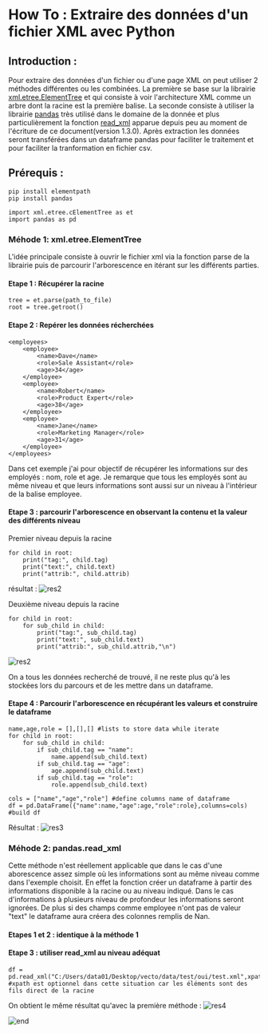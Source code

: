 # How To : Extraire des données d'un fichier XML avec Python

## Introduction :

Pour extraire des données d'un fichier ou d'une page XML on peut utiliser 2 méthodes différentes ou les combinées.
La première se base sur la librairie [xml.etree.ElementTree](https://docs.python.org/3/library/xml.etree.elementtree.html) et qui consiste à voir l'architecture XML comme un arbre dont la racine est la première balise.
La seconde consiste à utiliser la librairie [pandas](https://pandas.pydata.org/) très utilisé dans le domaine de la donnée et plus particulièrement la fonction [read_xml](https://pandas.pydata.org/docs/reference/api/pandas.read_xml.html) apparue depuis peu au moment de l'écriture de ce document(version 1.3.0).
Après extraction les données seront transférées dans un dataframe pandas pour faciliter le traitement et pour faciliter la tranformation en fichier csv.

## Prérequis :

```shell=
pip install elementpath
pip install pandas
```

```python=
import xml.etree.cElementTree as et
import pandas as pd
```

### Méhode 1: xml.etree.ElementTree

L'idée principale consiste à ouvrir le fichier xml via la fonction parse de la librairie puis de parcourir l'arborescence en itérant sur les différents parties.

#### Etape 1 : Récupérer la racine

```python=
tree = et.parse(path_to_file)
root = tree.getroot()
```

#### Etape 2 : Repérer les données récherchées

```xml=
<employees>
    <employee>
        <name>Dave</name>
        <role>Sale Assistant</role>
        <age>34</age>
    </employee>
    <employee>
        <name>Robert</name>
        <role>Product Expert</role>
        <age>38</age>
    </employee>
    <employee>
        <name>Jane</name>
        <role>Marketing Manager</role>
        <age>31</age>
    </employee>
</employees>
```

Dans cet exemple j'ai pour objectif de récupérer les informations sur des employés : nom, role et age. Je remarque que tous les employés sont au même niveau et que leurs informations sont aussi sur un niveau à l'intérieur de la balise employee. 

#### Etape 3 : parcourir l'arborescence en observant la contenu et la valeur des différents niveau

Premier niveau depuis la racine

```python=
for child in root:
    print("tag:", child.tag)
    print("text:", child.text)
    print("attrib:", child.attrib)
```

résultat :
![res2](https://i.imgur.com/1I33rbm.png)

Deuxième niveau depuis la racine

```python=
for child in root:
    for sub_child in child:
        print("tag:", sub_child.tag)
        print("text:", sub_child.text)
        print("attrib:", sub_child.attrib,"\n")
```

![res2](https://i.imgur.com/gJFKQTp.png)

On a tous les données recherché de trouvé, il ne reste plus qu'à les stockées lors du parcours et de les mettre dans un dataframe.

#### Etape 4 : Parcourir l'arborescence en récupérant les valeurs et construire le dataframe

```python=
name,age,role = [],[],[] #lists to store data while iterate
for child in root:
    for sub_child in child:
        if sub_child.tag == "name":
            name.append(sub_child.text)
        if sub_child.tag == "age":
            age.append(sub_child.text)
        if sub_child.tag == "role":
            role.append(sub_child.text)

cols = ["name","age","role"] #define columns name of dataframe
df = pd.DataFrame({"name":name,"age":age,"role":role},columns=cols) #build df
```

Résultat :
![res3](https://i.imgur.com/zemZGWS.png)

### Méhode 2: pandas.read_xml

Cette méthode n'est réellement applicable que dans le cas d'une aborescence assez simple où les informations sont au même niveau comme dans l'exemple choisit. En effet la fonction créer un dataframe à partir des informations disponible à la racine ou au niveau indiqué. Dans le cas d'informations à plusieurs niveau de profondeur les informations seront ignorées. De plus si des champs comme employee n'ont pas de valeur "text" le dataframe aura créera des colonnes remplis de Nan.

#### Etapes 1 et 2 : identique à la méthode 1

#### Etape 3 : utiliser read_xml au niveau adéquat

```python=
df = pd.read_xml("C:/Users/data01/Desktop/vecto/data/test/oui/test.xml",xpath=".//employee") 
#xpath est optionnel dans cette situation car les éléments sont des fils direct de la racine
```

On obtient le même résultat qu'avec la première méthode :
![res4](https://i.imgur.com/zemZGWS.png)

![end](https://i.imgur.com/ky0nqeN.png)

